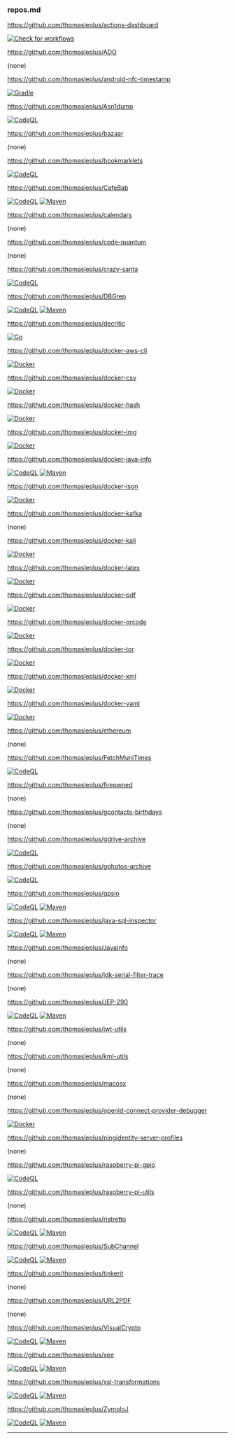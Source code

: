 ### repos.md

https://github.com/thomasleplus/actions-dashboard

[![Check for workflows](https://github.com/thomasleplus/actions-dashboard/workflows/Check%20for%20workflows/badge.svg)](https://github.com/thomasleplus/actions-dashboard/actions?query=workflow:"Check%20for%20workflows") 

https://github.com/thomasleplus/ADO

(none)

https://github.com/thomasleplus/android-nfc-timestamp

[![Gradle](https://github.com/thomasleplus/android-nfc-timestamp/workflows/Gradle/badge.svg)](https://github.com/thomasleplus/android-nfc-timestamp/actions?query=workflow:"Gradle") 

https://github.com/thomasleplus/Asn1dump

[![CodeQL](https://github.com/thomasleplus/Asn1dump/workflows/CodeQL/badge.svg)](https://github.com/thomasleplus/Asn1dump/actions?query=workflow:"CodeQL") 

https://github.com/thomasleplus/bazaar

(none)

https://github.com/thomasleplus/bookmarklets

[![CodeQL](https://github.com/thomasleplus/bookmarklets/workflows/CodeQL/badge.svg)](https://github.com/thomasleplus/bookmarklets/actions?query=workflow:"CodeQL") 

https://github.com/thomasleplus/CafeBab

[![CodeQL](https://github.com/thomasleplus/CafeBab/workflows/CodeQL/badge.svg)](https://github.com/thomasleplus/CafeBab/actions?query=workflow:"CodeQL") [![Maven](https://github.com/thomasleplus/CafeBab/workflows/Maven/badge.svg)](https://github.com/thomasleplus/CafeBab/actions?query=workflow:"Maven") 

https://github.com/thomasleplus/calendars

(none)

https://github.com/thomasleplus/code-quantum

(none)

https://github.com/thomasleplus/crazy-santa

[![CodeQL](https://github.com/thomasleplus/crazy-santa/workflows/CodeQL/badge.svg)](https://github.com/thomasleplus/crazy-santa/actions?query=workflow:"CodeQL") 

https://github.com/thomasleplus/DBGrep

[![CodeQL](https://github.com/thomasleplus/DBGrep/workflows/CodeQL/badge.svg)](https://github.com/thomasleplus/DBGrep/actions?query=workflow:"CodeQL") [![Maven](https://github.com/thomasleplus/DBGrep/workflows/Maven/badge.svg)](https://github.com/thomasleplus/DBGrep/actions?query=workflow:"Maven") 

https://github.com/thomasleplus/decritic

[![Go](https://github.com/thomasleplus/decritic/workflows/Go/badge.svg)](https://github.com/thomasleplus/decritic/actions?query=workflow:"Go") 

https://github.com/thomasleplus/docker-aws-cli

[![Docker](https://github.com/thomasleplus/docker-aws-cli/workflows/Docker/badge.svg)](https://github.com/thomasleplus/docker-aws-cli/actions?query=workflow:"Docker") 

https://github.com/thomasleplus/docker-csv

[![Docker](https://github.com/thomasleplus/docker-csv/workflows/Docker/badge.svg)](https://github.com/thomasleplus/docker-csv/actions?query=workflow:"Docker") 

https://github.com/thomasleplus/docker-hash

[![Docker](https://github.com/thomasleplus/docker-hash/workflows/Docker/badge.svg)](https://github.com/thomasleplus/docker-hash/actions?query=workflow:"Docker") 

https://github.com/thomasleplus/docker-img

[![Docker](https://github.com/thomasleplus/docker-img/workflows/Docker/badge.svg)](https://github.com/thomasleplus/docker-img/actions?query=workflow:"Docker") 

https://github.com/thomasleplus/docker-java-info

[![CodeQL](https://github.com/thomasleplus/docker-java-info/workflows/CodeQL/badge.svg)](https://github.com/thomasleplus/docker-java-info/actions?query=workflow:"CodeQL") [![Maven](https://github.com/thomasleplus/docker-java-info/workflows/Maven/badge.svg)](https://github.com/thomasleplus/docker-java-info/actions?query=workflow:"Maven") 

https://github.com/thomasleplus/docker-json

[![Docker](https://github.com/thomasleplus/docker-json/workflows/Docker/badge.svg)](https://github.com/thomasleplus/docker-json/actions?query=workflow:"Docker") 

https://github.com/thomasleplus/docker-kafka

(none)

https://github.com/thomasleplus/docker-kali

[![Docker](https://github.com/thomasleplus/docker-kali/workflows/Docker/badge.svg)](https://github.com/thomasleplus/docker-kali/actions?query=workflow:"Docker") 

https://github.com/thomasleplus/docker-latex

[![Docker](https://github.com/thomasleplus/docker-latex/workflows/Docker/badge.svg)](https://github.com/thomasleplus/docker-latex/actions?query=workflow:"Docker") 

https://github.com/thomasleplus/docker-pdf

[![Docker](https://github.com/thomasleplus/docker-pdf/workflows/Docker/badge.svg)](https://github.com/thomasleplus/docker-pdf/actions?query=workflow:"Docker") 

https://github.com/thomasleplus/docker-qrcode

[![Docker](https://github.com/thomasleplus/docker-qrcode/workflows/Docker/badge.svg)](https://github.com/thomasleplus/docker-qrcode/actions?query=workflow:"Docker") 

https://github.com/thomasleplus/docker-tor

[![Docker](https://github.com/thomasleplus/docker-tor/workflows/Docker/badge.svg)](https://github.com/thomasleplus/docker-tor/actions?query=workflow:"Docker") 

https://github.com/thomasleplus/docker-xml

[![Docker](https://github.com/thomasleplus/docker-xml/workflows/Docker/badge.svg)](https://github.com/thomasleplus/docker-xml/actions?query=workflow:"Docker") 

https://github.com/thomasleplus/docker-yaml

[![Docker](https://github.com/thomasleplus/docker-yaml/workflows/Docker/badge.svg)](https://github.com/thomasleplus/docker-yaml/actions?query=workflow:"Docker") 

https://github.com/thomasleplus/ethereum

(none)

https://github.com/thomasleplus/FetchMuniTimes

[![CodeQL](https://github.com/thomasleplus/FetchMuniTimes/workflows/CodeQL/badge.svg)](https://github.com/thomasleplus/FetchMuniTimes/actions?query=workflow:"CodeQL") 

https://github.com/thomasleplus/firepwned

(none)

https://github.com/thomasleplus/gcontacts-birthdays

(none)

https://github.com/thomasleplus/gdrive-archive

[![CodeQL](https://github.com/thomasleplus/gdrive-archive/workflows/CodeQL/badge.svg)](https://github.com/thomasleplus/gdrive-archive/actions?query=workflow:"CodeQL") 

https://github.com/thomasleplus/gphotos-archive

[![CodeQL](https://github.com/thomasleplus/gphotos-archive/workflows/CodeQL/badge.svg)](https://github.com/thomasleplus/gphotos-archive/actions?query=workflow:"CodeQL") 

https://github.com/thomasleplus/gpsio

[![CodeQL](https://github.com/thomasleplus/gpsio/workflows/CodeQL/badge.svg)](https://github.com/thomasleplus/gpsio/actions?query=workflow:"CodeQL") [![Maven](https://github.com/thomasleplus/gpsio/workflows/Maven/badge.svg)](https://github.com/thomasleplus/gpsio/actions?query=workflow:"Maven") 

https://github.com/thomasleplus/java-sql-inspector

[![CodeQL](https://github.com/thomasleplus/java-sql-inspector/workflows/CodeQL/badge.svg)](https://github.com/thomasleplus/java-sql-inspector/actions?query=workflow:"CodeQL") [![Maven](https://github.com/thomasleplus/java-sql-inspector/workflows/Maven/badge.svg)](https://github.com/thomasleplus/java-sql-inspector/actions?query=workflow:"Maven") 

https://github.com/thomasleplus/JavaInfo

(none)

https://github.com/thomasleplus/jdk-serial-filter-trace

(none)

https://github.com/thomasleplus/JEP-290

[![CodeQL](https://github.com/thomasleplus/JEP-290/workflows/CodeQL/badge.svg)](https://github.com/thomasleplus/JEP-290/actions?query=workflow:"CodeQL") [![Maven](https://github.com/thomasleplus/JEP-290/workflows/Maven/badge.svg)](https://github.com/thomasleplus/JEP-290/actions?query=workflow:"Maven") 

https://github.com/thomasleplus/jwt-utils

(none)

https://github.com/thomasleplus/kml-utils

(none)

https://github.com/thomasleplus/macosx

(none)

https://github.com/thomasleplus/openid-connect-provider-debugger

[![Docker](https://github.com/thomasleplus/openid-connect-provider-debugger/workflows/Docker/badge.svg)](https://github.com/thomasleplus/openid-connect-provider-debugger/actions?query=workflow:"Docker") 

https://github.com/thomasleplus/pingidentity-server-profiles

(none)

https://github.com/thomasleplus/raspberry-pi-gpio

[![CodeQL](https://github.com/thomasleplus/raspberry-pi-gpio/workflows/CodeQL/badge.svg)](https://github.com/thomasleplus/raspberry-pi-gpio/actions?query=workflow:"CodeQL") 

https://github.com/thomasleplus/raspberry-pi-utils

(none)

https://github.com/thomasleplus/ristretto

[![CodeQL](https://github.com/thomasleplus/ristretto/workflows/CodeQL/badge.svg)](https://github.com/thomasleplus/ristretto/actions?query=workflow:"CodeQL") [![Maven](https://github.com/thomasleplus/ristretto/workflows/Maven/badge.svg)](https://github.com/thomasleplus/ristretto/actions?query=workflow:"Maven") 

https://github.com/thomasleplus/SubChannel

[![CodeQL](https://github.com/thomasleplus/SubChannel/workflows/CodeQL/badge.svg)](https://github.com/thomasleplus/SubChannel/actions?query=workflow:"CodeQL") [![Maven](https://github.com/thomasleplus/SubChannel/workflows/Maven/badge.svg)](https://github.com/thomasleplus/SubChannel/actions?query=workflow:"Maven") 

https://github.com/thomasleplus/tinkerit

(none)

https://github.com/thomasleplus/URL2PDF

(none)

https://github.com/thomasleplus/VisualCrypto

[![CodeQL](https://github.com/thomasleplus/VisualCrypto/workflows/CodeQL/badge.svg)](https://github.com/thomasleplus/VisualCrypto/actions?query=workflow:"CodeQL") [![Maven](https://github.com/thomasleplus/VisualCrypto/workflows/Maven/badge.svg)](https://github.com/thomasleplus/VisualCrypto/actions?query=workflow:"Maven") 

https://github.com/thomasleplus/xee

[![CodeQL](https://github.com/thomasleplus/xee/workflows/CodeQL/badge.svg)](https://github.com/thomasleplus/xee/actions?query=workflow:"CodeQL") [![Maven](https://github.com/thomasleplus/xee/workflows/Maven/badge.svg)](https://github.com/thomasleplus/xee/actions?query=workflow:"Maven") 

https://github.com/thomasleplus/xsl-transformations

[![CodeQL](https://github.com/thomasleplus/xsl-transformations/workflows/CodeQL/badge.svg)](https://github.com/thomasleplus/xsl-transformations/actions?query=workflow:"CodeQL") [![Maven](https://github.com/thomasleplus/xsl-transformations/workflows/Maven/badge.svg)](https://github.com/thomasleplus/xsl-transformations/actions?query=workflow:"Maven") 

https://github.com/thomasleplus/ZymoloJ

[![CodeQL](https://github.com/thomasleplus/ZymoloJ/workflows/CodeQL/badge.svg)](https://github.com/thomasleplus/ZymoloJ/actions?query=workflow:"CodeQL") [![Maven](https://github.com/thomasleplus/ZymoloJ/workflows/Maven/badge.svg)](https://github.com/thomasleplus/ZymoloJ/actions?query=workflow:"Maven") 

---


